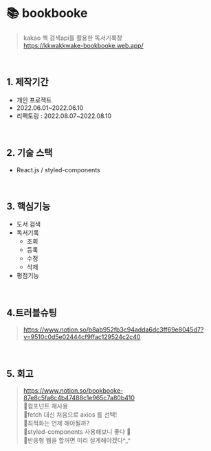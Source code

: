 # 📚 bookbooke
> kakao 책 검색api를 활용한 독서기록장   
> https://kkwakkwake-bookbooke.web.app/

</br>

## 1. 제작기간
* 개인 프로젝트
* 2022.06.01~2022.06.10
* 리팩토링 : 2022.08.07~2022.08.10

</br>

## 2. 기술 스택
* React.js / styled-components

</br>

## 3. 핵심기능
* 도서 검색
* 독서기록
  * 조회
  * 등록
  * 수정
  * 삭제
* 평점기능

</br>

## 4.트러블슈팅
> https://www.notion.so/b8ab952fb3c94adda6dc3ff69e8045d7?v=9510c0d5e02444cf9ffac129524c2c40   

</br>

## 5. 회고
> https://www.notion.so/bookbooke-87e8c5fa6c4b47488c1e965c7a80b410   
> 🔎컴포넌트 재사용   
> 🔎fetch 대신 처음으로 axios 를 선택!    
> 🔎최적화는 언제 해야될까?   
> 🔎styled-components 사용해보니 좋다 🤭   
> 🔎반응형 웹을 할꺼면 미리 설계해야겠다^_^   

</br>

<!-- <details>
<summary><b>백엔드</b></summary>
<div markdown="1">


#### 4.1. 인증 :pushpin: [코드 확인](https://github.com/joyw93/pet-mate/tree/main/server/src/auth)
- 로그인
  - 이메일
  - 구글
  - 카카오

#### 4.2. 유저 :pushpin: [코드 확인](https://github.com/joyw93/pet-mate/tree/main/server/src/user)
- 회원가입
- 프로필 수정
- 계정정보 수정
- 내 게시글 조회

#### 4.3. 커뮤니티 :pushpin: [코드 확인](https://github.com/joyw93/pet-mate/tree/main/server/src/community)
- 게시글
  - 조회
  - 등록
  - 수정
  - 삭제
- 댓글
  - 등록
  - 삭제
- 해쉬태그
- 좋아요

#### 4.4. 산책메이트 :pushpin: [코드 확인](https://github.com/joyw93/pet-mate/tree/main/server/src/sanchaek)
- 산책
  - 조회
  - 등록
  - 수정
  - 삭제
- 댓글
  - 등록
  - 삭제
  
</div>
</details> -->

